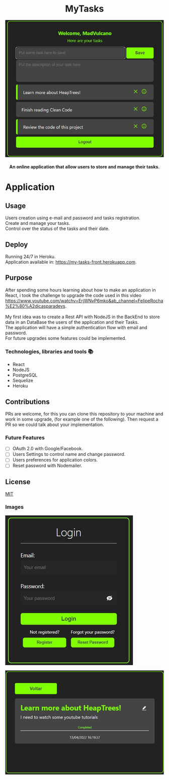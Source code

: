 <h1 align="center"> MyTasks </h1>

![alt text](Assets/tasks.jfif)

<h4 align="center"> An online application that allow users to store and manage their tasks. </h4>


# Application 

## Usage
Users creation using e-mail and password and tasks registration. <br>
Create and manage your tasks. <br>
Control over the status of the tasks and their date. <br>

## Deploy
Running 24/7 in Heroku. <br>
Application available in: <https://my-tasks-front.herokuapp.com>.

## Purpose
After spending some hours learning about how to make an application in React, i took the challenge to upgrade the code used in this video <https://www.youtube.com/watchv=ErjWNvP6mko&ab_channel=FelipeRocha%E2%80%A2dicasparadevs>. <br> <br>
My first idea was to create a Rest API with NodeJS in the BackEnd to store data in an DataBase the users of the application and their Tasks. <br>
The application will have a simple authentication flow with email and password. <br>
For future upgrades some features could be implemented. <br>

### Technologies, libraries and tools :books:
- React
- NodeJS
- PostgreSQL
- Sequelize
- Heroku

## Contributions 
PRs are welcome, for this you can clone this repository to your machine and work in some upgrade, (for example one of the following). Then request a PR so we could talk about your implementation.

### Future Features
- [ ] OAuth 2.0 with Google/Facebook.
- [ ] Users Settings to control name and change password.
- [ ] Users preferences for application colors.
- [ ] Reset password with Nodemailer.

## License

[MIT](https://choosealicense.com/licenses/mit/)


### Images

![alt text](Assets/login.jfif)

![alt text](Assets/descriptions.jfif)